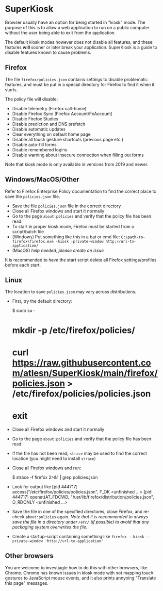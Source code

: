 # SuperKiosk
Browser usually have an option for being started in "kiosk" mode. The purpose of this is to allow a web application to run on a public computer without the user being able to exit from the application.

The default kiosk modes however does not disable all features, and these features **will** sooner or later break your application. SuperKiosk is a guide to disable features known to cause problems.

## Firefox
The file `firefox/policies.json` contains settings to disable problematic features, and must be put in a special directory for Firefox to find it when it starts.

The policy file will disable:
* Disable telemetry (Firefox call-home)
* Disable Firefox Sync (Firefox Account/FxAccount)
* Disable Firefox Studies
* Disable prediction and DNS prefetch
* Disable automatic updates
* Clear everything on default home page
* Disable all touch gesture shortcuts (previous page etc.)
* Disable auto-fill forms
* Disable remembered logins
* Disable warning about insecure connection when filling out forms

Note that kiosk mode is only available in versions from 2019 and newer.

## Windows/MacOS/Other
Refer to Firefox Enterprise Policy documentation to find the correct place to save the `policies.json` file.

* Save the file `policies.json` file in the correct directory
* Close all Firefox windows and start it normally
* Go to the page `about:policies` and verify that the policy file has been read
* To start in proper kiosk mode, Firefox must be started from a script/batch file
 * (Windows) Put something like this in a bat or cmd file: `C:\path-to-firefox\firefox.exe -kiosk -private-window http://url-to-application/`
 * (MacOS) *help needed, please create an issue*

It is recommended to have the start script delete all Firefox settings/profiles before each start.

## Linux
The location to save `policies.json` may vary across distributions.

* First, try the default directory:

	$ sudo su -
	# mkdir -p /etc/firefox/policies/
	# curl https://raw.githubusercontent.com/atlesn/SuperKiosk/main/firefox/policies.json > /etc/firefox/policies/policies.json
	# exit

* Close all Firefox windows and start it normally
* Go to the page `about:policies` and verify that the policy file has been read
* If the file has not been read, `strace` may be used to find the correct location (you might need to install `strace`)
* Close all Firefox windows and run:

	$ strace -f firefox 2>&1 | grep policies.json

* Look for output like
	[pid 444717] access("/etc/firefox/policies/policies.json", F_OK <unfinished ...>
	[pid 444717] openat(AT_FDCWD, "/usr/lib/firefox/distribution/policies.json", O_RDONLY <unfinished ...>

* Save the file in one of the specified directores, close Firefox, and re-check `about:policies` again. *Note that it is recommended to always save the file in a directory under `/etc/` (if possible) to avoid that any packaging system overwrites the file.*
* Create a startup-script containing something like `firefox --kiosk --private-window 'http://url-to-application'`

## Other browsers
You are welcome to investiagte how to do this with other browsers, like Chrome. Chrome has known issues in kiosk mode with not mapping touch gestures to JavaScript mouse events, and it also prints annyoing "Translate this page" messages.
